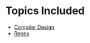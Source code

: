 # Topics Included
- [Compiler Design](https://github.com/h0tPlug1n/University-Notes/blob/main/Compiler%20Design.md)
- [Regex](https://github.com/h0tPlug1n/University-Notes/blob/main/Regex.md)
